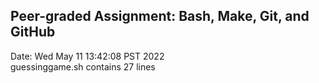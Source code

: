 ## Peer-graded Assignment: Bash, Make, Git, and GitHub
Date: Wed May 11 13:42:08 PST 2022 \
guessinggame.sh contains  27 lines
